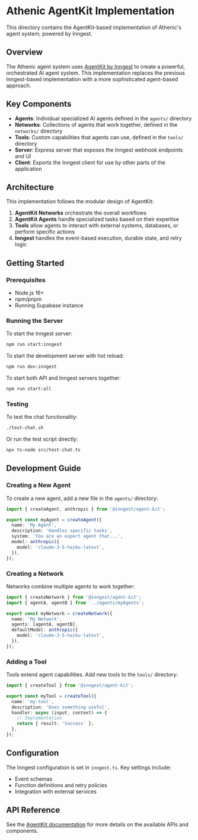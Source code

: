 # Athenic AgentKit Implementation

This directory contains the AgentKit-based implementation of Athenic's agent system, powered by Inngest.

## Overview

The Athenic agent system uses [AgentKit by Inngest](https://agentkit.inngest.com/) to create a powerful, orchestrated AI agent system. This implementation replaces the previous Inngest-based implementation with a more sophisticated agent-based approach.

## Key Components

- **Agents**: Individual specialized AI agents defined in the `agents/` directory
- **Networks**: Collections of agents that work together, defined in the `networks/` directory
- **Tools**: Custom capabilities that agents can use, defined in the `tools/` directory
- **Server**: Express server that exposes the Inngest webhook endpoints and UI
- **Client**: Exports the Inngest client for use by other parts of the application

## Architecture

This implementation follows the modular design of AgentKit:

1. **AgentKit Networks** orchestrate the overall workflows
2. **AgentKit Agents** handle specialized tasks based on their expertise
3. **Tools** allow agents to interact with external systems, databases, or perform specific actions
4. **Inngest** handles the event-based execution, durable state, and retry logic

## Getting Started

### Prerequisites

- Node.js 16+
- npm/pnpm
- Running Supabase instance

### Running the Server

To start the Inngest server:

```bash
npm run start:inngest
```

To start the development server with hot reload:

```bash
npm run dev:inngest
```

To start both API and Inngest servers together:

```bash
npm run start:all
```

### Testing

To test the chat functionality:

```bash
./test-chat.sh
```

Or run the test script directly:

```bash
npx ts-node src/test-chat.ts
```

## Development Guide

### Creating a New Agent

To create a new agent, add a new file in the `agents/` directory:

```typescript
import { createAgent, anthropic } from '@inngest/agent-kit';

export const myAgent = createAgent({
  name: 'My Agent',
  description: 'Handles specific tasks',
  system: 'You are an expert agent that...',
  model: anthropic({
    model: 'claude-3-5-haiku-latest',
  }),
});
```

### Creating a Network

Networks combine multiple agents to work together:

```typescript
import { createNetwork } from '@inngest/agent-kit';
import { agentA, agentB } from '../agents/myAgents';

export const myNetwork = createNetwork({
  name: 'My Network',
  agents: [agentA, agentB],
  defaultModel: anthropic({
    model: 'claude-3-5-haiku-latest',
  }),
});
```

### Adding a Tool

Tools extend agent capabilities. Add new tools to the `tools/` directory:

```typescript
import { createTool } from '@inngest/agent-kit';

export const myTool = createTool({
  name: 'my-tool',
  description: 'Does something useful',
  handler: async (input, context) => {
    // Implementation
    return { result: 'Success' };
  },
});
```

## Configuration

The Inngest configuration is set in `inngest.ts`. Key settings include:

- Event schemas
- Function definitions and retry policies
- Integration with external services

## API Reference

See the [AgentKit documentation](https://agentkit.inngest.com/getting-started/quick-start) for more details on the available APIs and components.
